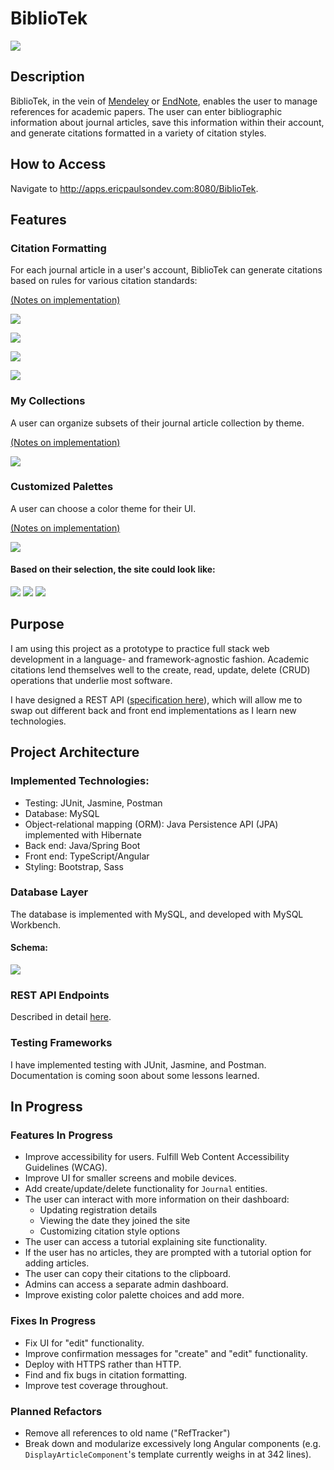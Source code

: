 # BiblioTek

![](./docs/images/demo-landing-page.png)

## Description
BiblioTek, in the vein of [Mendeley](https://www.mendeley.com/guides/desktop) or [EndNote](https://endnote.com/),
enables the user to manage references for academic papers. The user can enter bibliographic information about journal articles, save this information within their account, and generate citations formatted in a variety of citation styles.

## How to Access
Navigate to http://apps.ericpaulsondev.com:8080/BiblioTek.

## Features 

### Citation Formatting
For each journal article in a user's account, BiblioTek can generate citations based on rules for various citation standards:

[(Notes on implementation)](./docs/coming-soon.md)

![](./docs/images/demo-citation.png)

![](./docs/images/demo-citation-apa.png)

![](./docs/images/demo-citation-ieee.png)

![](./docs/images/demo-citation-nlm.png)


### My Collections
A user can organize subsets of their journal article collection by theme.

[(Notes on implementation)](./docs/coming-soon.md)

![](docs/images/demo-my-collections.png)

### Customized Palettes
A user can choose a color theme for their UI.

[(Notes on implementation)](./docs/impl-notes/color-palettes.md)

![](./docs/images/demo-palette-settings.png)

#### Based on their selection, the site could look like:
![](./docs/images/demo-palette-A.png)
![](./docs/images/demo-palette-C.png)
![](./docs/images/demo-palette-Y.png)

## Purpose
I am using this project as a prototype to practice full stack web development in a language- and framework-agnostic fashion. Academic citations lend themselves well to the create, read, update, delete (CRUD) operations that underlie most software. 

I have designed a REST API ([specification here](REST-API/REST-endpoints.md)), which will allow me to swap out different back and front end implementations as I learn new technologies.

## Project Architecture
### Implemented Technologies:
* Testing: JUnit, Jasmine, Postman
* Database: MySQL
* Object-relational mapping (ORM): Java Persistence API (JPA) implemented with Hibernate
* Back end: Java/Spring Boot
* Front end: TypeScript/Angular
* Styling: Bootstrap, Sass

### Database Layer
The database is implemented with MySQL, and developed with MySQL Workbench.

#### Schema:
![](./docs/images/db-schema.png)

### REST API Endpoints
Described in detail [here](REST-API/REST-endpoints.md).

### Testing Frameworks
I have implemented testing with JUnit, Jasmine, and Postman. Documentation is coming soon about some lessons learned.

## In Progress
### Features In Progress
* Improve accessibility for users. Fulfill Web Content Accessibility Guidelines (WCAG).
* Improve UI for smaller screens and mobile devices.
* Add create/update/delete functionality for `Journal` entities.
* The user can interact with more information on their dashboard:
    * Updating registration details
    * Viewing the date they joined the site
    * Customizing citation style options
* The user can access a tutorial explaining site functionality.
* If the user has no articles, they are prompted with a tutorial option for adding articles.
* The user can copy their citations to the clipboard.
* Admins can access a separate admin dashboard.
* Improve existing color palette choices and add more.

### Fixes In Progress
* Fix UI for "edit" functionality.
* Improve confirmation messages for "create" and "edit" functionality.
* Deploy with HTTPS rather than HTTP.
* Find and fix bugs in citation formatting.
* Improve test coverage throughout.

### Planned Refactors
* Remove all references to old name ("RefTracker")
* Break down and modularize excessively long Angular components (e.g. `DisplayArticleComponent`'s template currently weighs in at 342 lines).